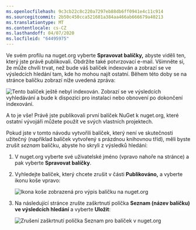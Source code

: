 ```yaml
---
ms.openlocfilehash: 9c3cb22c8c220a7297eb88db6ff0941e4c11c914
ms.sourcegitcommit: 2b50c450cca521681a384aa466ab666679a40213
ms.translationtype: MT
ms.contentlocale: cs-CZ
ms.lasthandoff: 04/07/2020
ms.locfileid: "64495975"
---
```

Ve svém profilu na nuget.org vyberte **Spravovat balíčky,** abyste viděli ten, který jste právě publikovali. Obdržíte také potvrzovací e-mail. Všimněte si, že může chvíli trvat, než bude váš balíček indexován a zobrazí se ve výsledcích hledání tam, kde ho mohou najít ostatní. Během této doby se na stránce balíčku zobrazí níže uvedená zpráva:

![Tento balíček ještě nebyl indexován. Zobrazí se ve výsledcích vyhledávání a bude k dispozici pro instalaci nebo obnovení po dokončení indexování.](../media/QS_Create-03-NotIndexed.png)

A to je vše! Právě jste publikovali první balíček NuGet k nuget.org, které ostatní vývojáři můžete použít ve svých vlastních projektech.

Pokud jste v tomto návodu vytvořili balíček, který není ve skutečnosti užitečný (například balíček vytvořený s prázdnou knihovnou tříd), měli byste zrušit *seznam* balíčku, abyste ho skryli z výsledků hledání:

1. V nuget.org vyberte své uživatelské jméno (vpravo nahoře na stránce) a pak vyberte **Spravovat balíčky**.

1. Vyhledejte balíček, který chcete zrušit v části **Publikováno,** a vyberte ikonu koše vpravo:

    ![Ikona koše zobrazená pro výpis balíčku na nuget.org](../media/qs_create-vs-03-trash-can.png)

1. Na následující stránce zrušte zaškrtnutí políčka **Seznam (název balíčku) ve výsledcích hledání** a vyberte **Uložit**:

    ![Zrušení zaškrtnutí políčka Seznam pro balíček v nuget.org](../media/qs_create-vs-04-unlist.png)